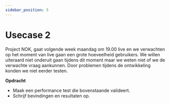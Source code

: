 ```yaml
---
sidebar_position: 5
---
```


# Usecase 2
Project NOK, gaat volgende week maandag om 19.00 live en we verwachten op het moment van live gaan een grote hoeveelheid gebruikers. We willen uiteraard niet onderuit gaan tijdens dit moment maar we weten niet of we de verwachte vraag aankunnen. Door problemen tijdens de ontwikkeling konden we niet eerder testen.

<b>Opdracht</b>

- Maak een performance test die bovenstaande valideert.
- Schrijf bevindingen en resultaten op.